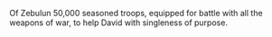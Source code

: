 Of Zebulun 50,000 seasoned troops, equipped for battle with all the weapons of war, to help David with singleness of purpose.
